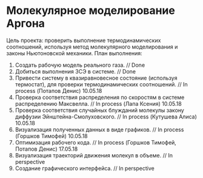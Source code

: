 # Молекулярное моделирование Аргона
Цель проекта: проверить выполнение термодинамических соотношений, используя метод молекулярного моделирования и законы Ньютоновской механики.
План выполнения: 
1) Создать рабочую модель реального газа. // Done
2) Добиться выполнения ЗСЭ в системе. // Done
3) Привести систему в квазиравновесное состояние (используя термостат), для проверки термодинамических соотношений. // In process (Потапов Денис) 10.05.18
4) Проверка соответствия распределения по скоростям в системе распределению Максвелла. // In process (Лапа Ксения) 10.05.18
5) Проверка соответствия случайных блужданий молекулы закону диффузии Эйнштейна-Смолуховского. // In process (Кутушева Алиса) 10.05.18
6) Визуализация полученных данных в виде графиков. // In process (Горшков Тимофей) 10.05.18
7) Оптимизация рабочего кода. // In process (Горшков Тимофей, Потапов Денис) 17.05.18
7) Визуализация траекторий движения молекул в объеме. // In perspective 
8) Создание графического интерфейса. // In perspective
